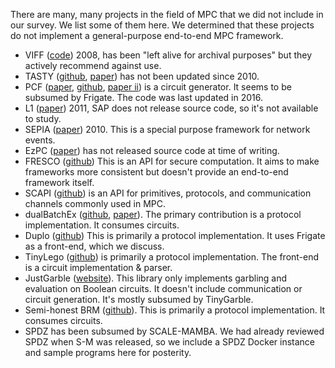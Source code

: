 There are many, many projects in the field of MPC that we did not include in our survey. We list some of them here. We determined that these projects do not implement a general-purpose end-to-end MPC framework.

- VIFF ([code](http://viff.dk)) 2008, has been "left alive for archival purposes" but they actively recommend against use.
- TASTY ([github](https://github.com/tastyproject/tasty), [paper](https://eprint.iacr.org/2010/365.pdf)) has not been updated since 2010.
- PCF ([paper](https://www.usenix.org/system/files/conference/usenixsecurity13/sec13-paper_kreuter.pdf), [github](https://github.com/cryptouva/pcf), [paper ii](https://dl.acm.org/citation.cfm?id=2517877)) is a circuit generator. It seems to be subsumed by Frigate. The code was last updated in 2016. 
- L1 ([paper](https://eprint.iacr.org/2010/578.pdf)) 2011, SAP does not release source code, so it's not available to study.
- SEPIA ([paper](https://www.usenix.org/legacy/events/sec10/tech/full_papers/Burkhart.pdf)) 2010. This is a special purpose framework for network events.
- EzPC ([paper](https://eprint.iacr.org/2017/1109.pdf)) has not released source code at time of writing.
- FRESCO ([github](https://github.com/aicis/fresco)) This is an API for secure computation. It aims to make frameworks more consistent but doesn't provide an end-to-end framework itself.
- SCAPI ([github](https://github.com/cryptobiu/libscapi)) is an API for primitives, protocols, and communication channels commonly used in MPC. 
- dualBatchEx ([github](https://github.com/osu-crypto/batchDualEx), [paper](https://eprint.iacr.org/2016/632)). The primary contribution is a protocol implementation. It consumes circuits.
- Duplo ([github](https://github.com/AarhusCrypto/DUPLO)) This is primarily a protocol implementation. It uses Frigate as a front-end, which we discuss.
- TinyLego ([github](https://github.com/AarhusCrypto/TinyLEGO)) is primarily a protocol implementation. The front-end is a circuit implementation & parser.
- JustGarble ([website](https://cseweb.ucsd.edu/groups/justgarble/)). This library only implements garbling and evaluation on Boolean circuits. It doesn't include communication or circuit generation. It's mostly subsumed by TinyGarble.
- Semi-honest BRM ([github](https://github.com/cryptobiu/Semi-Honest-BMR)). This is primarily a protocol implementation. It consumes circuits.
- SPDZ has been subsumed by SCALE-MAMBA. We had already reviewed SPDZ when S-M was released, so we include a SPDZ Docker instance and sample programs here for posterity.